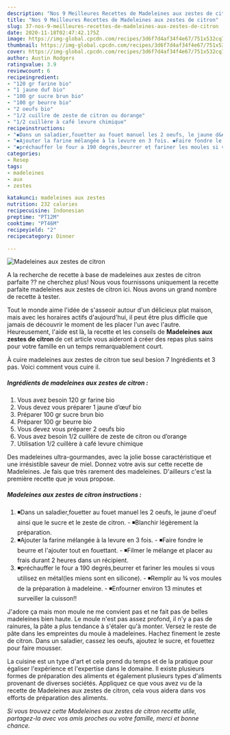 ```yaml
---
description: "Nos 9 Meilleures Recettes de Madeleines aux zestes de citron"
title: "Nos 9 Meilleures Recettes de Madeleines aux zestes de citron"
slug: 37-nos-9-meilleures-recettes-de-madeleines-aux-zestes-de-citron
date: 2020-11-18T02:47:42.175Z
image: https://img-global.cpcdn.com/recipes/3d6f7d4af34f4e67/751x532cq70/madeleines-aux-zestes-de-citron-photo-principale-de-la-recette.jpg
thumbnail: https://img-global.cpcdn.com/recipes/3d6f7d4af34f4e67/751x532cq70/madeleines-aux-zestes-de-citron-photo-principale-de-la-recette.jpg
cover: https://img-global.cpcdn.com/recipes/3d6f7d4af34f4e67/751x532cq70/madeleines-aux-zestes-de-citron-photo-principale-de-la-recette.jpg
author: Austin Rodgers
ratingvalue: 3.9
reviewcount: 6
recipeingredient:
- "120 gr farine bio"
- "1 jaune duf bio"
- "100 gr sucre brun bio"
- "100 gr beurre bio"
- "2 oeufs bio"
- "1/2 cuillre de zeste de citron ou dorange"
- "1/2 cuillère à café levure chimique"
recipeinstructions:
- "◾️Dans un saladier,fouetter au fouet manuel les 2 oeufs, le jaune d&#39;oeuf ainsi que le sucre et le zeste de citron. ◾️Blanchir légèrement la préparation."
- "◾️Ajouter la farine mélangée à la levure en 3 fois. ◾️Faire fondre le beurre et l&#39;ajouter tout en fouettant. ◾️Filmer le mélange et placer au frais durant 2 heures dans un récipient."
- "◾️préchauffer le four a 190 degrés,beurrer et fariner les moules si vous utilisez en métal(les miens sont en silicone). ◾️Remplir au ¾ vos moules de la préparation à madeleine. ◾️Enfourner environ 13 minutes et surveiller la cuisson‼️"
categories:
- Resep
tags:
- madeleines
- aux
- zestes

katakunci: madeleines aux zestes 
nutrition: 232 calories
recipecuisine: Indonesian
preptime: "PT12M"
cooktime: "PT46M"
recipeyield: "2"
recipecategory: Dinner

---
```



![Madeleines aux zestes de citron](https://img-global.cpcdn.com/recipes/3d6f7d4af34f4e67/751x532cq70/madeleines-aux-zestes-de-citron-photo-principale-de-la-recette.jpg)

A la recherche de recette à base de madeleines aux zestes de citron parfaite ?? ne cherchez plus! Nous vous fournissons uniquement la recette parfaite madeleines aux zestes de citron ici. Nous avons un grand nombre de recette à tester.

Tout le monde aime l'idée de s'asseoir autour d'un délicieux plat maison, mais avec les horaires actifs d'aujourd'hui, il peut être plus difficile que jamais de découvrir le moment de les placer l'un avec l'autre. Heureusement, l'aide est là, la recette et les conseils de <strong> Madeleines aux zestes de citron </strong> de cet article vous aideront à créer des repas plus sains pour votre famille en un temps remarquablement court.

<!--inarticleads1-->

À cuire madeleines aux zestes de citron tue seul besion 7 Ingrédients et 3 pas. Voici comment vous cuire il.

##### Ingrédients de madeleines aux zestes de citron :

1. Vous avez besoin 120 gr farine bio
1. Vous devez vous préparer 1 jaune d’œuf bio
1. Préparer 100 gr sucre brun bio
1. Préparer 100 gr beurre bio
1. Vous devez vous préparer 2 oeufs bio
1. Vous avez besoin 1/2 cuillère de zeste de citron ou d’orange
1. Utilisation 1/2 cuillère à café levure chimique


Des madeleines ultra-gourmandes, avec la jolie bosse caractéristique et une irrésistible saveur de miel. Donnez votre avis sur cette recette de Madeleines. Je fais que très rarement des madeleines. D&#39;ailleurs c&#39;est la première recette que je vous propose. 

<!--inarticleads2-->

##### Madeleines aux zestes de citron instructions :

1. ◾️Dans un saladier,fouetter au fouet manuel les 2 oeufs, le jaune d&#39;oeuf ainsi que le sucre et le zeste de citron. - ◾️Blanchir légèrement la préparation.
1. ◾️Ajouter la farine mélangée à la levure en 3 fois. - ◾️Faire fondre le beurre et l&#39;ajouter tout en fouettant. - ◾️Filmer le mélange et placer au frais durant 2 heures dans un récipient.
1. ◾️préchauffer le four a 190 degrés,beurrer et fariner les moules si vous utilisez en métal(les miens sont en silicone). - ◾️Remplir au ¾ vos moules de la préparation à madeleine. - ◾️Enfourner environ 13 minutes et surveiller la cuisson‼️


J&#39;adore ça mais mon moule ne me convient pas et ne fait pas de belles madeleines bien haute. Le moule n&#39;est pas assez profond, il n&#39;y a pas de rainures, la pâte a plus tendance à s&#39;étaler qu&#39;à monter. Versez le reste de pâte dans les empreintes du moule à madeleines. Hachez finement le zeste de citron. Dans un saladier, cassez les oeufs, ajoutez le sucre, et fouettez pour faire mousser. 

<!--inarticleads1-->

<p>
La cuisine est un type d'art et cela prend du temps et de la pratique pour égaliser l'expérience et l'expertise dans le domaine. Il existe plusieurs formes de préparation des aliments et également plusieurs types d'aliments provenant de diverses sociétés. Appliquez ce que vous avez vu de la recette de Madeleines aux zestes de citron, cela vous aidera dans vos efforts de préparation des aliments.
</p>

<p>
<i>Si vous trouvez cette Madeleines aux zestes de citron recette utile, partagez-la avec vos amis proches ou votre famille, merci et bonne chance.</i>
</p>
